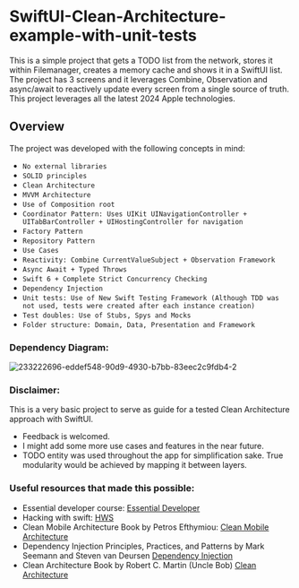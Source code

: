 # SwiftUI-Clean-Architecture-example-with-unit-tests

This is a simple project that gets a TODO list from the network, stores it within Filemanager, creates a memory cache and shows it in a SwiftUI list.
The project has 3 screens and it leverages Combine, Observation and async/await to reactively update every screen from a single source of truth.
This project leverages all the latest 2024 Apple technologies.

## Overview

The project was developed with the following concepts in mind:

- ``No external libraries``
- ``SOLID principles``
- ``Clean Architecture``
- ``MVVM Architecture``
- ``Use of Composition root``
- ``Coordinator Pattern: Uses UIKit UINavigationController + UITabBarController + UIHostingController for navigation``
- ``Factory Pattern``
- ``Repository Pattern``
- ``Use Cases``
- ``Reactivity: Combine CurrentValueSubject + Observation Framework``
- ``Async Await + Typed Throws``
- ``Swift 6 + Complete Strict Concurrency Checking``
- ``Dependency Injection``
- ``Unit tests: Use of New Swift Testing Framework (Although TDD was not used, tests were created after each instance creation)``
- ``Test doubles: Use of Stubs, Spys and Mocks``
- ``Folder structure: Domain, Data, Presentation and Framework``

### Dependency Diagram:

![233222696-eddef548-90d9-4930-b7bb-83eec2c9fdb4-2](https://github.com/user-attachments/assets/7e1f4897-6c28-4e5d-abd0-f5828a4265be)

### Disclaimer:

This is a very basic project to serve as guide for a tested Clean Architecture approach with SwiftUI.

- Feedback is welcomed.
- I might add some more use cases and features in the near future.
- TODO entity was used throughout the app for simplification sake. True modularity would be achieved by mapping it between layers.

### Useful resources that made this possible:

- Essential developer course: [Essential Developer](https://www.essentialdeveloper.com)
- Hacking with swift: [HWS](https://www.hackingwithswift.com)
- Clean Mobile Architecture Book by Petros Efthymiou: [Clean Mobile Architecture](https://www.petrosefthymiou.com/product-page/clean-mobile-architecture)
- Dependency Injection Principles, Practices, and Patterns by Mark Seemann and Steven van Deursen [Dependency Injection](https://www.goodreads.com/en/book/show/44416307-dependency-injection-principles-practices-and-patterns)
- Clean Architecture Book by Robert C. Martin (Uncle Bob) [Clean Architecture](https://www.goodreads.com/book/show/18043011-clean-architecture?ref=nav_sb_ss_1_11)
